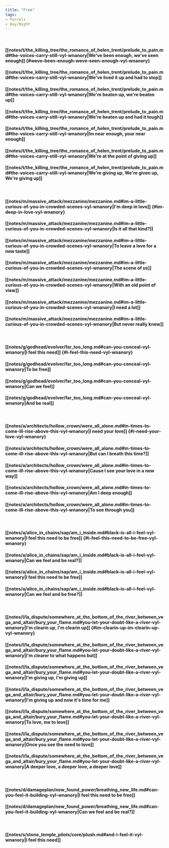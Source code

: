 ```yaml
---
title: "Free"
tags:
- Parcels
- Day∕Night
---
```

&nbsp;
#### [[notes/t/the_killing_tree/the_romance_of_helen_trent/prelude_to_pain.md#the-voices-carry-still-vyl-wnanory|We've been enough, we've seen enough]] {#weve-been-enough-weve-seen-enough-vyl-wnanory}
#### [[notes/t/the_killing_tree/the_romance_of_helen_trent/prelude_to_pain.md#the-voices-carry-still-vyl-wnanory|We've lived it up and had to stop]]
#### [[notes/t/the_killing_tree/the_romance_of_helen_trent/prelude_to_pain.md#the-voices-carry-still-vyl-wnanory|We're beaten up, we're beaten up]]
#### [[notes/t/the_killing_tree/the_romance_of_helen_trent/prelude_to_pain.md#the-voices-carry-still-vyl-wnanory|We're beaten up and had it tough]]
#### [[notes/t/the_killing_tree/the_romance_of_helen_trent/prelude_to_pain.md#the-voices-carry-still-vyl-wnanory|Im near enough, your near enough]]
#### [[notes/t/the_killing_tree/the_romance_of_helen_trent/prelude_to_pain.md#the-voices-carry-still-vyl-wnanory|We're at the point of giving up]]
#### [[notes/t/the_killing_tree/the_romance_of_helen_trent/prelude_to_pain.md#the-voices-carry-still-vyl-wnanory|We're giving up, We're given up, We're giving up]]
&nbsp;
#### [[notes/m/massive_attack/mezzanine/mezzanine.md#im-a-little-curious-of-you-in-crowded-scenes-vyl-wnanory|I'm deep in love]] {#im-deep-in-love-vyl-wnanory}
#### [[notes/m/massive_attack/mezzanine/mezzanine.md#im-a-little-curious-of-you-in-crowded-scenes-vyl-wnanory|Is it all that kind?]]
#### [[notes/m/massive_attack/mezzanine/mezzanine.md#im-a-little-curious-of-you-in-crowded-scenes-vyl-wnanory|To leave a love for a new taste]]
#### [[notes/m/massive_attack/mezzanine/mezzanine.md#im-a-little-curious-of-you-in-crowded-scenes-vyl-wnanory|The scene of us]]
#### [[notes/m/massive_attack/mezzanine/mezzanine.md#im-a-little-curious-of-you-in-crowded-scenes-vyl-wnanory|With an old point of view]]
#### [[notes/m/massive_attack/mezzanine/mezzanine.md#im-a-little-curious-of-you-in-crowded-scenes-vyl-wnanory|I need a lot]]
#### [[notes/m/massive_attack/mezzanine/mezzanine.md#im-a-little-curious-of-you-in-crowded-scenes-vyl-wnanory|But never really knew]]
&nbsp;
#### [[notes/g/godhead/evolver/far_too_long.md#can-you-conceal-vyl-wnanory|I feel this need]] {#i-feel-this-need-vyl-wnanory}
#### [[notes/g/godhead/evolver/far_too_long.md#can-you-conceal-vyl-wnanory|To be free]]
#### [[notes/g/godhead/evolver/far_too_long.md#can-you-conceal-vyl-wnanory|Can we feel]]
#### [[notes/g/godhead/evolver/far_too_long.md#can-you-conceal-vyl-wnanory|And be real]]
&nbsp;
#### [[notes/a/architects/hollow_crown/were_all_alone.md#in-times-to-come-ill-rise-above-this-vyl-wnanory|I need your love]] {#i-need-your-love-vyl-wnanory}
#### [[notes/a/architects/hollow_crown/were_all_alone.md#in-times-to-come-ill-rise-above-this-vyl-wnanory|But can I breath this time?]]
#### [[notes/a/architects/hollow_crown/were_all_alone.md#in-times-to-come-ill-rise-above-this-vyl-wnanory|Cause I see your love in a new way]]
#### [[notes/a/architects/hollow_crown/were_all_alone.md#in-times-to-come-ill-rise-above-this-vyl-wnanory|Am I deep enough]]
#### [[notes/a/architects/hollow_crown/were_all_alone.md#in-times-to-come-ill-rise-above-this-vyl-wnanory|To see through you]]
&nbsp;
#### [[notes/a/alice_in_chains/sap/am_i_inside.md#black-is-all-i-feel-vyl-wnanory|I feel this need to be free]] {#i-feel-this-need-to-be-free-vyl-wnanory}
#### [[notes/a/alice_in_chains/sap/am_i_inside.md#black-is-all-i-feel-vyl-wnanory|Can we feel and be real?]]
#### [[notes/a/alice_in_chains/sap/am_i_inside.md#black-is-all-i-feel-vyl-wnanory|I feel this need to be free]]
#### [[notes/a/alice_in_chains/sap/am_i_inside.md#black-is-all-i-feel-vyl-wnanory|Can we feel and be free?]]
&nbsp;
#### [[notes/l/la_dispute/somewhere_at_the_bottom_of_the_river_between_vega_and_altair/bury_your_flame.md#you-let-your-doubt-like-a-river-vyl-wnanory|I'm clearin up, I'm clearin up]] {#im-clearin-up-im-clearin-up-vyl-wnanory}
#### [[notes/l/la_dispute/somewhere_at_the_bottom_of_the_river_between_vega_and_altair/bury_your_flame.md#you-let-your-doubt-like-a-river-vyl-wnanory|I'm clearer to what happens but]]
#### [[notes/l/la_dispute/somewhere_at_the_bottom_of_the_river_between_vega_and_altair/bury_your_flame.md#you-let-your-doubt-like-a-river-vyl-wnanory|I'm giving up, I'm giving up]]
#### [[notes/l/la_dispute/somewhere_at_the_bottom_of_the_river_between_vega_and_altair/bury_your_flame.md#you-let-your-doubt-like-a-river-vyl-wnanory|I'm giving up and now it's time for me]]
#### [[notes/l/la_dispute/somewhere_at_the_bottom_of_the_river_between_vega_and_altair/bury_your_flame.md#you-let-your-doubt-like-a-river-vyl-wnanory|To love, me to love]]
#### [[notes/l/la_dispute/somewhere_at_the_bottom_of_the_river_between_vega_and_altair/bury_your_flame.md#you-let-your-doubt-like-a-river-vyl-wnanory|Once you see the need to love]]
#### [[notes/l/la_dispute/somewhere_at_the_bottom_of_the_river_between_vega_and_altair/bury_your_flame.md#you-let-your-doubt-like-a-river-vyl-wnanory|A deeper love, a deeper love, a deeper love]]
&nbsp;
#### [[notes/d/damageplan/new_found_power/breathing_new_life.md#can-you-feel-it-building-vyl-wnanory|I feel this need to be free]]
#### [[notes/d/damageplan/new_found_power/breathing_new_life.md#can-you-feel-it-building-vyl-wnanory|Can we feel and be real?]]
&nbsp;
#### [[notes/s/stone_temple_pilots/core/plush.md#and-i-feel-it-vyl-wnanory|I feel this need]]
